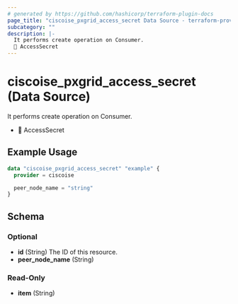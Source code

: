 ```yaml
---
# generated by https://github.com/hashicorp/terraform-plugin-docs
page_title: "ciscoise_pxgrid_access_secret Data Source - terraform-provider-ciscoise"
subcategory: ""
description: |-
  It performs create operation on Consumer.
  🚧 AccessSecret
---
```


# ciscoise_pxgrid_access_secret (Data Source)

It performs create operation on Consumer.

- 🚧 AccessSecret

## Example Usage

```terraform
data "ciscoise_pxgrid_access_secret" "example" {
  provider = ciscoise

  peer_node_name = "string"
}
```

<!-- schema generated by tfplugindocs -->
## Schema

### Optional

- **id** (String) The ID of this resource.
- **peer_node_name** (String)

### Read-Only

- **item** (String)


